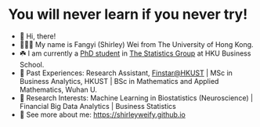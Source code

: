# You will never learn if you never try!

<!--
**shirleyweify/shirleyweify** is a ✨ _special_ ✨ repository because its `README.md` (this file) appears on your GitHub profile.

Here are some ideas to get you started:

- 🔭 I’m currently working on ...
- 🌱 I’m currently learning ...
- 👯 I’m looking to collaborate on ...
- 🤔 I’m looking for help with ...
- 💬 Ask me about ...
- 📫 How to reach me: ...
- 😄 Pronouns: ...
- ⚡ Fun fact: ...
-->

- 👋 Hi, there!
- 👱🏻‍♀️ My name is Fangyi (Shirley) Wei from The University of Hong Kong.
- ☘️ I am currently a [PhD student](https://www.hkubs.hku.hk/people/wei-fangyi/) in [The Statistics Group](https://hkubs-stat.github.io/) at HKU Business School.
- 📍 Past Experiences: Research Assistant, [Finstar@HKUST](https://finstar.hkust.edu.hk/) | MSc in Business Analytics, HKUST | BSc in Mathematics and Applied Mathematics, Wuhan U.
- 🧐 Research Interests: Machine Learning in Biostatistics (Neuroscience) | Financial Big Data Analytics | Business Statistics
- 🔖 See more about me: https://shirleyweify.github.io
